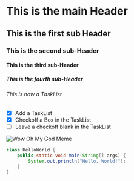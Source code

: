 # This is the main Header
## This is the first sub Header
### This is the second sub-Header
#### This is the third sub-Header
##### This is the fourth sub-Header
###### This is now a TaskList
- [X] Add a TaskList
- [X] Checkoff a Box in the TaskList
- [ ] Leave a checkoff blank in the TaskList

![Wow Oh My God Meme](https://i.kym-cdn.com/entries/icons/mobile/000/025/759/omg.jpg)

``` java
class HelloWorld {
    public static void main(String[] args) {
        System.out.println("Hello, World!"); 
    }
}
```
